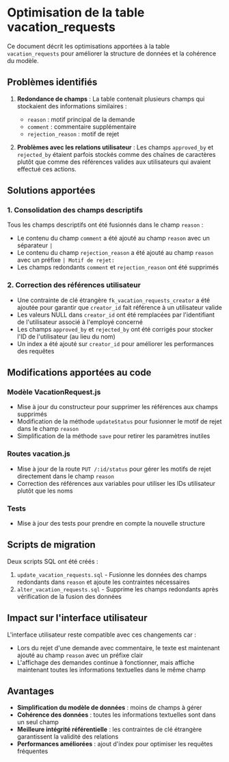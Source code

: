 # Optimisation de la table vacation_requests

Ce document décrit les optimisations apportées à la table `vacation_requests` pour améliorer la structure de données et la cohérence du modèle.

## Problèmes identifiés

1. **Redondance de champs** : La table contenait plusieurs champs qui stockaient des informations similaires :

   - `reason` : motif principal de la demande
   - `comment` : commentaire supplémentaire
   - `rejection_reason` : motif de rejet

2. **Problèmes avec les relations utilisateur** : Les champs `approved_by` et `rejected_by` étaient parfois stockés comme des chaînes de caractères plutôt que comme des références valides aux utilisateurs qui avaient effectué ces actions.

## Solutions apportées

### 1. Consolidation des champs descriptifs

Tous les champs descriptifs ont été fusionnés dans le champ `reason` :

- Le contenu du champ `comment` a été ajouté au champ `reason` avec un séparateur `|`
- Le contenu du champ `rejection_reason` a été ajouté au champ `reason` avec un préfixe `| Motif de rejet: `
- Les champs redondants `comment` et `rejection_reason` ont été supprimés

### 2. Correction des références utilisateur

- Une contrainte de clé étrangère `fk_vacation_requests_creator` a été ajoutée pour garantir que `creator_id` fait référence à un utilisateur valide
- Les valeurs NULL dans `creator_id` ont été remplacées par l'identifiant de l'utilisateur associé à l'employé concerné
- Les champs `approved_by` et `rejected_by` ont été corrigés pour stocker l'ID de l'utilisateur (au lieu du nom)
- Un index a été ajouté sur `creator_id` pour améliorer les performances des requêtes

## Modifications apportées au code

### Modèle VacationRequest.js

- Mise à jour du constructeur pour supprimer les références aux champs supprimés
- Modification de la méthode `updateStatus` pour fusionner le motif de rejet dans le champ `reason`
- Simplification de la méthode `save` pour retirer les paramètres inutiles

### Routes vacation.js

- Mise à jour de la route `PUT /:id/status` pour gérer les motifs de rejet directement dans le champ `reason`
- Correction des références aux variables pour utiliser les IDs utilisateur plutôt que les noms

### Tests

- Mise à jour des tests pour prendre en compte la nouvelle structure

## Scripts de migration

Deux scripts SQL ont été créés :

1. `update_vacation_requests.sql` - Fusionne les données des champs redondants dans `reason` et ajoute les contraintes nécessaires
2. `alter_vacation_requests.sql` - Supprime les champs redondants après vérification de la fusion des données

## Impact sur l'interface utilisateur

L'interface utilisateur reste compatible avec ces changements car :

- Lors du rejet d'une demande avec commentaire, le texte est maintenant ajouté au champ `reason` avec un préfixe clair
- L'affichage des demandes continue à fonctionner, mais affiche maintenant toutes les informations textuelles dans le même champ

## Avantages

- **Simplification du modèle de données** : moins de champs à gérer
- **Cohérence des données** : toutes les informations textuelles sont dans un seul champ
- **Meilleure intégrité référentielle** : les contraintes de clé étrangère garantissent la validité des relations
- **Performances améliorées** : ajout d'index pour optimiser les requêtes fréquentes
